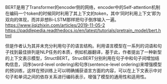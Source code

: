 BERT是用了Transformer的encoder侧的网络，encoder中的Self-attention机制在编码一个token的时候同时利用了其上下文的token，其中‘同时利用上下文’即为双向的体现，而并非想Bi-LSTM那样把句子倒序输入一遍。
https://www.jiqizhixin.com/articles/2019-11-05-2
https://paddlepedia.readthedocs.io/en/latest/tutorials/pretrain_model/bert.html

但是作者认为其并未充分利用句子的语言结构。利用语言模型在一系列的词语和句子找到最佳排列是NLP任务的本质，例如机器翻译，基于此，作者提出了一种新型的上下文表示模型，StructBERT。StrucBERT分别利用在句子中和句子间增加结构信息，词序(word-level ordering)和句序(sentence-level ordering)来增强模型的预训练，这样在预训练上可以明确捕获语言方面的内容，可以在上下文表示中对句子和单词之间的依存关系进行编码表示，增强了模型的通用性和适用性。
